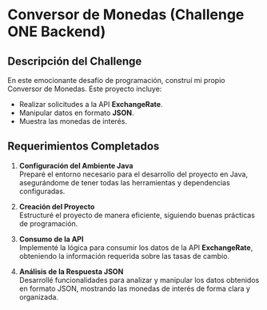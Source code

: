 # Conversor de Monedas (Challenge ONE Backend)

## Descripción del Challenge
En este emocionante desafío de programación, construí mi propio Conversor de Monedas. Este proyecto incluye:

- Realizar solicitudes a la API **ExchangeRate**.
- Manipular datos en formato **JSON**.
- Muestra las monedas de interés.

## Requerimientos Completados
1. **Configuración del Ambiente Java**  
   Preparé el entorno necesario para el desarrollo del proyecto en Java, asegurándome de tener todas las herramientas y dependencias configuradas.

2. **Creación del Proyecto**  
   Estructuré el proyecto de manera eficiente, siguiendo buenas prácticas de programación.

3. **Consumo de la API**  
   Implementé la lógica para consumir los datos de la API **ExchangeRate**, obteniendo la información requerida sobre las tasas de cambio.

4. **Análisis de la Respuesta JSON**  
   Desarrollé funcionalidades para analizar y manipular los datos obtenidos en formato JSON, mostrando las monedas de interés de forma clara y organizada.
